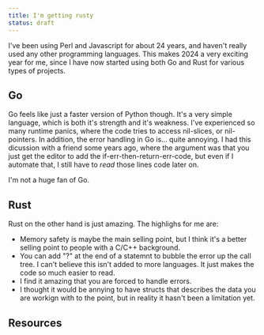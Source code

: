```yaml
---
title: I'm getting rusty
status: draft
---
```


I've been using Perl and Javascript for about 24 years, and haven't really used any other programming languages. This makes 2024 a very exciting year for me, since I have now started using both Go and Rust for various types of projects.

## Go

Go feels like just a faster version of Python though. It's a very simple language, which is both it's strength and it's weakness. I've experienced so many runtime panics, where the code tries to access nil-slices, or nil-pointers. In addition, the error handling in Go is... quite annoying. I had this dicussion with a friend some years ago, where the argument was that you just get the editor to add the if-err-then-return-err-code, but even if I automate that, I still have to *read* those lines code later on.

I'm not a huge fan of Go.


## Rust

Rust on the other hand is just amazing. The highlighs for me are:

* Memory safety is maybe the main selling point, but I think it's a better selling point to people with a C/C++ background.
* You can add "?" at the end of a statemnt to bubble the error up the call tree. I can't believe this isn't added to more languages. It just makes the code so much easier to read.
* I find it amazing that you are forced to handle errors.
* I thought it would be annying to have structs that describes the data you are workign with to the point, but in reality it hasn't been a limitation yet.


## Resources

